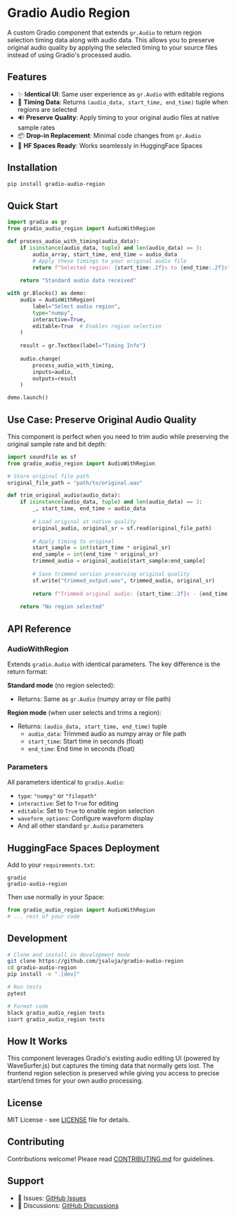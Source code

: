 # Gradio Audio Region

A custom Gradio component that extends `gr.Audio` to return region selection timing data along with audio data. This allows you to preserve original audio quality by applying the selected timing to your source files instead of using Gradio's processed audio.

## Features

- ✨ **Identical UI**: Same user experience as `gr.Audio` with editable regions
- 🎯 **Timing Data**: Returns `(audio_data, start_time, end_time)` tuple when regions are selected
- 🔊 **Preserve Quality**: Apply timing to your original audio files at native sample rates
- 📦 **Drop-in Replacement**: Minimal code changes from `gr.Audio`
- 🚀 **HF Spaces Ready**: Works seamlessly in HuggingFace Spaces

## Installation

```bash
pip install gradio-audio-region
```

## Quick Start

```python
import gradio as gr
from gradio_audio_region import AudioWithRegion

def process_audio_with_timing(audio_data):
    if isinstance(audio_data, tuple) and len(audio_data) == 3:
        audio_array, start_time, end_time = audio_data
        # Apply these timings to your original audio file
        return f"Selected region: {start_time:.2f}s to {end_time:.2f}s"
    
    return "Standard audio data received"

with gr.Blocks() as demo:
    audio = AudioWithRegion(
        label="Select audio region",
        type="numpy",
        interactive=True,
        editable=True  # Enables region selection
    )
    
    result = gr.Textbox(label="Timing Info")
    
    audio.change(
        process_audio_with_timing,
        inputs=audio,
        outputs=result
    )

demo.launch()
```

## Use Case: Preserve Original Audio Quality

This component is perfect when you need to trim audio while preserving the original sample rate and bit depth:

```python
import soundfile as sf
from gradio_audio_region import AudioWithRegion

# Store original file path
original_file_path = "path/to/original.wav"

def trim_original_audio(audio_data):
    if isinstance(audio_data, tuple) and len(audio_data) == 3:
        _, start_time, end_time = audio_data
        
        # Load original at native quality
        original_audio, original_sr = sf.read(original_file_path)
        
        # Apply timing to original
        start_sample = int(start_time * original_sr)
        end_sample = int(end_time * original_sr)
        trimmed_audio = original_audio[start_sample:end_sample]
        
        # Save trimmed version preserving original quality
        sf.write("trimmed_output.wav", trimmed_audio, original_sr)
        
        return f"Trimmed original audio: {start_time:.2f}s - {end_time:.2f}s"
    
    return "No region selected"
```

## API Reference

### AudioWithRegion

Extends `gradio.Audio` with identical parameters. The key difference is the return format:

**Standard mode** (no region selected):
- Returns: Same as `gr.Audio` (numpy array or file path)

**Region mode** (when user selects and trims a region):
- Returns: `(audio_data, start_time, end_time)` tuple
  - `audio_data`: Trimmed audio as numpy array or file path
  - `start_time`: Start time in seconds (float)
  - `end_time`: End time in seconds (float)

### Parameters

All parameters identical to `gradio.Audio`:

- `type`: `"numpy"` or `"filepath"`
- `interactive`: Set to `True` for editing
- `editable`: Set to `True` to enable region selection
- `waveform_options`: Configure waveform display
- And all other standard `gr.Audio` parameters

## HuggingFace Spaces Deployment

Add to your `requirements.txt`:

```
gradio
gradio-audio-region
```

Then use normally in your Space:

```python
from gradio_audio_region import AudioWithRegion
# ... rest of your code
```

## Development

```bash
# Clone and install in development mode
git clone https://github.com/jsaluja/gradio-audio-region
cd gradio-audio-region
pip install -e ".[dev]"

# Run tests
pytest

# Format code
black gradio_audio_region tests
isort gradio_audio_region tests
```

## How It Works

This component leverages Gradio's existing audio editing UI (powered by WaveSurfer.js) but captures the timing data that normally gets lost. The frontend region selection is preserved while giving you access to precise start/end times for your own audio processing.

## License

MIT License - see [LICENSE](LICENSE) file for details.

## Contributing

Contributions welcome! Please read [CONTRIBUTING.md](CONTRIBUTING.md) for guidelines.

## Support

- 📧 Issues: [GitHub Issues](https://github.com/jsaluja/gradio-audio-region/issues)
- 💬 Discussions: [GitHub Discussions](https://github.com/jsaluja/gradio-audio-region/discussions)
